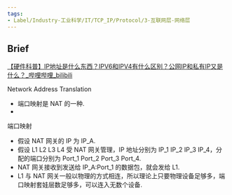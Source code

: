 ```yaml
---
tags:
- Label/Industry-工业科学/IT/TCP_IP/Protocol/3-互联网层-网络层
---
```


## Brief

[【硬件科普】IP地址是什么东西？IPV6和IPV4有什么区别？公网IP和私有IP又是什么？_哔哩哔哩_bilibili](https://www.bilibili.com/video/BV1DD4y127r4)


Network Address Translation

- 端口映射是 NAT 的一种.
- 


端口映射

- 假设 NAT 网关的 IP 为 IP_A.
- 假设 L1 L2 L3 L4 受 NAT 网关管理，IP 地址分别为 IP_1 IP_2 IP_3 IP_4，分配的端口分别为 Port_1 Port_2 Port_3 Port_4.
- NAT 网关接收到发送给 IP_A:Port_1 的数据包，就会发给 L1.
- L1 与 NAT 网关一般以物理的方式相连，所以理论上只要物理设备足够多，端口映射套娃层数足够多，可以连入无数个设备.
